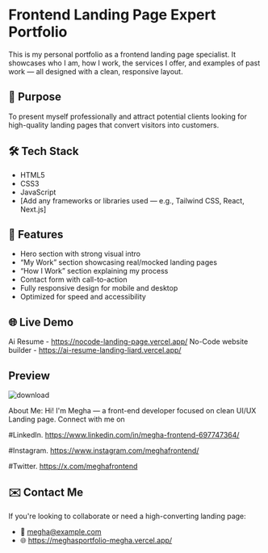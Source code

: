 # Frontend Landing Page Expert Portfolio

This is my personal portfolio as a frontend landing page specialist. It showcases who I am, how I work, the services I offer, and examples of past work — all designed with a clean, responsive layout.

## 🚀 Purpose
To present myself professionally and attract potential clients looking for high-quality landing pages that convert visitors into customers.

## 🛠 Tech Stack
- HTML5
- CSS3
- JavaScript
- [Add any frameworks or libraries used — e.g., Tailwind CSS, React, Next.js]

## 📱 Features
- Hero section with strong visual intro
- “My Work” section showcasing real/mocked landing pages
- “How I Work” section explaining my process
- Contact form with call-to-action
- Fully responsive design for mobile and desktop
- Optimized for speed and accessibility

## 🌐 Live Demo
Ai Resume - https://nocode-landing-page.vercel.app/
No-Code website builder - https://ai-resume-landing-liard.vercel.app/

## Preview

![download](https://github.com/user-attachments/assets/ab8cf762-3cbb-4fe6-8ec3-1f8062a76e6b)

About Me: Hi! I'm Megha — a front-end developer focused on clean UI/UX Landing page. Connect with me on 

#LinkedIn. https://www.linkedin.com/in/megha-frontend-697747364/

#Instagram. https://www.instagram.com/meghafrontend/

#Twitter. https://x.com/meghafrontend

## ✉️ Contact Me
If you're looking to collaborate or need a high-converting landing page:
- 📧 megha@example.com
- 🌐 https://meghasportfolio-megha.vercel.app/
